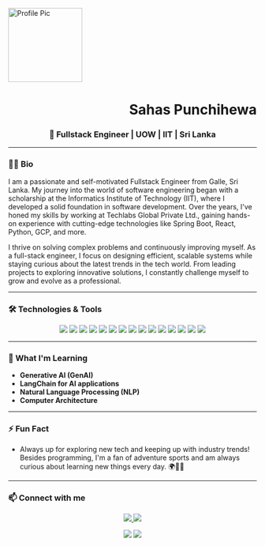 <p align="left">
  <img src="https://user-images.githubusercontent.com/46250566/93753339-c7398800-fc16-11ea-839e-3c6cb61cfa8d.gif" alt="Profile Pic" width="150"/>
  <h1 align="right">Sahas Punchihewa</h1>
</p>

<h3 align='center'>🚀 Fullstack Engineer | UOW | IIT | Sri Lanka</h3>

---

### 👨‍💻 Bio

I am a passionate and self-motivated Fullstack Engineer from Galle, Sri Lanka. My journey into the world of software engineering began with a scholarship at the Informatics Institute of Technology (IIT), where I developed a solid foundation in software development. Over the years, I've honed my skills by working at Techlabs Global Private Ltd., gaining hands-on experience with cutting-edge technologies like Spring Boot, React, Python, GCP, and more.

I thrive on solving complex problems and continuously improving myself. As a full-stack engineer, I focus on designing efficient, scalable systems while staying curious about the latest trends in the tech world. From leading projects to exploring innovative solutions, I constantly challenge myself to grow and evolve as a professional.

---

### 🛠 Technologies & Tools

<p align="center">
  <img src="https://img.shields.io/badge/Java-007396?style=for-the-badge&logo=openjdk&logoColor=white" />
  <img src="https://img.shields.io/badge/Python-3776AB?style=for-the-badge&logo=python&logoColor=white" />
  <img src="https://img.shields.io/badge/SpringBoot-6DB33F?style=for-the-badge&logo=springboot&logoColor=white" />
  <img src="https://img.shields.io/badge/React-61DAFB?style=for-the-badge&logo=react&logoColor=black" />
  <img src="https://img.shields.io/badge/FastAPI-009688?style=for-the-badge&logo=fastapi&logoColor=white" />
  <img src="https://img.shields.io/badge/GraphQL-E10098?style=for-the-badge&logo=graphql&logoColor=white" />
  <img src="https://img.shields.io/badge/Keycloak-103060?style=for-the-badge&logo=keycloak&logoColor=white" />
  <img src="https://img.shields.io/badge/Postgres-4169E1?style=for-the-badge&logo=postgresql&logoColor=white" />
  <img src="https://img.shields.io/badge/Docker-2496ED?style=for-the-badge&logo=docker&logoColor=white" />
  <img src="https://img.shields.io/badge/GCP-4285F4?style=for-the-badge&logo=googlecloud&logoColor=white" />
  <img src="https://img.shields.io/badge/CI%2FCD-007396?style=for-the-badge&logo=githubactions&logoColor=white" />
  <img src="https://img.shields.io/badge/Terraform-623CE4?style=for-the-badge&logo=terraform&logoColor=white" />
  <img src="https://img.shields.io/badge/LangChain-20232A?style=for-the-badge&logo=langchain&logoColor=61DAFB" />
  <img src="https://img.shields.io/badge/Flutter-02569B?style=for-the-badge&logo=flutter&logoColor=white" />
  <img src="https://img.shields.io/badge/Node.js-339933?style=for-the-badge&logo=nodedotjs&logoColor=white" />
</p>

---

### 🌱 What I'm Learning

- **Generative AI (GenAI)**
- **LangChain for AI applications**
- **Natural Language Processing (NLP)**
- **Computer Architecture**

---

### ⚡ Fun Fact

- Always up for exploring new tech and keeping up with industry trends! Besides programming, I'm a fan of adventure sports and am always curious about learning new things every day. 🌍🏄‍♂️

---

### 📫 Connect with me

<p align="center">
  <a href="mailto:sahasmcg2995@gmail.com">
    <img src="https://img.shields.io/badge/Email-D14836?style=for-the-badge&logo=gmail&logoColor=white" />
  </a>
  <a href="https://www.linkedin.com/in/sahas-punchihewa">
    <img src="https://img.shields.io/badge/LinkedIn-0077B5?style=for-the-badge&logo=linkedin&logoColor=white" />
  </a>
</p>

<p align="center">
  <img src="https://github-readme-stats.vercel.app/api?username=SahasPunchihewa&show_icons=true&theme=radical" />
  <img src="https://github-readme-stats.vercel.app/api/top-langs/?username=SahasPunchihewa&layout=compact&theme=radical" />
</p>

